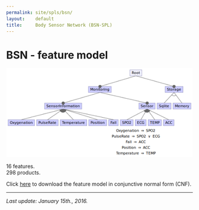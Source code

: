 ```yaml
---
permalink: site/spls/bsn/
layout:    default
title:     Body Sensor Network (BSN-SPL)
---
```

# BSN - feature model

![bsn-spl feature model](/spls/bsn/fmBsn.png)

16 features.  
298 products.

Click [here][cnfBSN] to download the feature model in conjunctive normal form (CNF).

---

_Last update: January 15th., 2016._


[fmBSN]:  /spls/bsn/fmBsn.png
[cnfBSN]: /spls/bsn/CNF_bsn.txt
